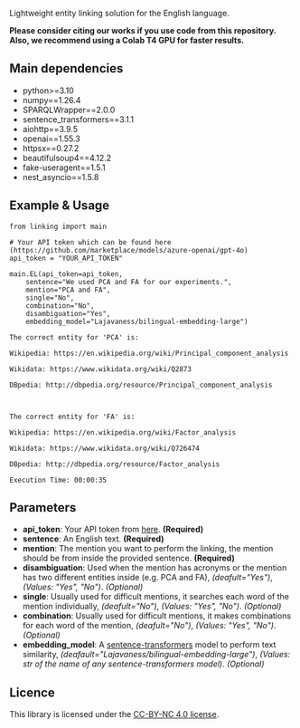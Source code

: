 Lightweight entity linking solution for the English language.

**Please consider citing our works if you use code from this repository.**
**Also, we recommend using a Colab T4 GPU for faster results.**

## Main dependencies
* python>=3.10
* numpy==1.26.4
* SPARQLWrapper==2.0.0
* sentence_transformers==3.1.1
* aiohttp==3.9.5
* openai==1.55.3
* httpsx==0.27.2
* beautifulsoup4==4.12.2
* fake-useragent==1.5.1
* nest_asyncio==1.5.8

## Example & Usage
```
from linking import main

# Your API token which can be found here (https://github.com/marketplace/models/azure-openai/gpt-4o)
api_token = "YOUR_API_TOKEN"

main.EL(api_token=api_token,
	sentence="We used PCA and FA for our experiments.",
	mention="PCA and FA",
	single="No",
	combination="No",
	disambiguation="Yes",
	embedding_model="Lajavaness/bilingual-embedding-large")
```

```
The correct entity for 'PCA' is:

Wikipedia: https://en.wikipedia.org/wiki/Principal_component_analysis

Wikidata: https://www.wikidata.org/wiki/Q2873

DBpedia: http://dbpedia.org/resource/Principal_component_analysis



The correct entity for 'FA' is:

Wikipedia: https://en.wikipedia.org/wiki/Factor_analysis

Wikidata: https://www.wikidata.org/wiki/Q726474

DBpedia: http://dbpedia.org/resource/Factor_analysis

Execution Time: 00:00:35
```

## Parameters
* **api_token**: Your API token from [here](https://github.com/marketplace/models/azure-openai/gpt-4o). **(Required)**  
* **sentence**: An English text. **(Required)**  
* **mention**: The mention you want to perform the linking, the mention should be from inside the provided sentence. **(Required)**
* **disambiguation**: Used when the mention has acronyms or the mention has two different entities inside (e.g. PCA and FA), *(deafult="Yes")*, *(Values: "Yes", "No")*. *(Optional)*   
* **single**: Usually used for difficult mentions, it searches each word of the mention individually, *(deafult="No")*, *(Values: "Yes", "No")*. *(Optional)*  
* **combination**: Usually used for difficult mentions, it makes combinations for each word of the mention, *(deafult="No")*, *(Values: "Yes", "No")*. *(Optional)*  
* **embedding_model**: A [sentence-transformers](https://sbert.net/) model to perform text similarity, *(deafault="Lajavaness/bilingual-embedding-large")*, *(Values: str of the name of any sentence-transformers model)*. *(Optional)*

## Licence
This library is licensed under the [CC-BY-NC 4.0 license](https://creativecommons.org/licenses/by-nc/4.0/).